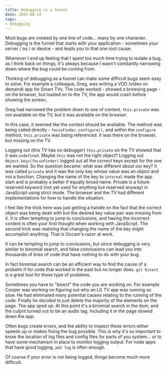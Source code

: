 ```yaml
---
title: Debugging is a funnel
date: 2015-08-14
tags:
- debugging
---
```


Most bugs are created by one line of code... many by one character. Debugging is
the funnel that starts with your application - sometimes your server / os / or
device - and leads you to that one root cause.

Whenever I end up feeling that I spent too much time trying to isolate a bug,
as I think back on things, it's always because I wasn't constantly narrowing
down where the bug could be coming from.

Thinking of debugging as a funnel can make some difficult bugs seem easy to
solve. For example a colleague, Greg, was writing a VOD (video on demand) app
for Smart TVs. The code worked - showed a browsing page - on the browser, but
loaded on to the TV, the app would crash before showing the screen.

Greg had narrowed the problem down to one of context. `this.private` was not
available on the TV, but it was available on the browser.

In this case, it seemed like the context should be available. The method was
being called directly - `focusFinder.configure()`, and within the `configure`
method, `this.private` was being referenced. It was there on the browser, but
missing on the TV.

Logging out (this TV has no debugger) `this.private` on the TV showed that it
was `undefined`. Maybe `this` was not the right object? Logging out
`Object.keys(focusFinder)` logged out all the correct keys except for the one
we wanted. So the question became: what was different about our key? It was
called `private` and it was the only key whose value was an object and not a
function. Changing the name of the key to `internal` made the app start and is
probably a better if equally broad name. Private is a future reserved keyword
(not yet used for anything but reserved anyway) in JavaScript using strict mode.
The browser and the TV had different implementations for how to handle the
situation.

I feel like the trick here was just getting a handle on the fact that the
correct object was being dealt with but the desired key value pair was missing
from it. It is often tempting to jump to conclusions, and having the incorrect
context is often your first thought when working with JavaScript. The second
trick was realizing that changing the name of the key might accomplish anything.
That is Occam's razor at work.

It can be tempting to jump to conclusions, but since debugging is very similar
to binomial search, and false conclusions can lead you into thousands of lines
of code that have nothing to do with your bug.

In fact binomial search can be an efficient way to find the cause of a probelm
if for code that worked in the past but no longer does. `git bisect` is a great
tool for these type of problems.

Sometimes you have to "bisect" the code you are working on. For example Cooper
was working on figuring out why an LG TV app was running so slow. He had
eliminated many potential causes relating to the running of the code. Finally
he decided to just delete the majority of the elements on the page. The app sped
up. At this point it's a binomial search in the dom, and the culprit turned out
to be an audio tag. Including it in the page slowed down the app.

Often bugs create errors, and the ability to inspect these errors either speeds
up or makes fixing the bug possible. This is why it's so important to know the
location of log files and config files for parts of you system... or to have
some mechanism in place to monitor logging output. For node apps that have good
logging, `pm2 log` is often enough.

Of course if your error is not being logged, things become much more difficult.

